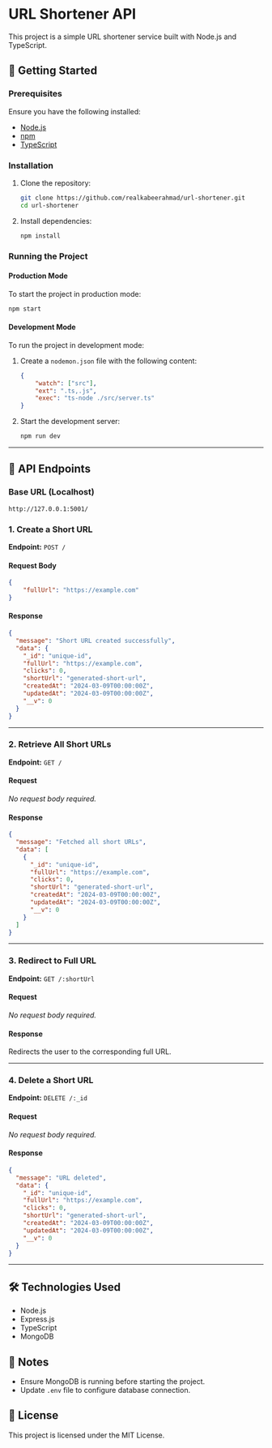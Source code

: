# URL Shortener API

This project is a simple URL shortener service built with Node.js and TypeScript.

## 🚀 Getting Started

### Prerequisites
Ensure you have the following installed:
- [Node.js](https://nodejs.org/)
- [npm](https://www.npmjs.com/)
- [TypeScript](https://www.typescriptlang.org/)

### Installation
1. Clone the repository:
   ```sh
   git clone https://github.com/realkabeerahmad/url-shortener.git
   cd url-shortener
   ```
2. Install dependencies:
   ```sh
   npm install
   ```

### Running the Project
#### Production Mode
To start the project in production mode:
```sh
npm start
```

#### Development Mode
To run the project in development mode:
1. Create a `nodemon.json` file with the following content:
   ```json
   {
       "watch": ["src"],
       "ext": ".ts,.js",
       "exec": "ts-node ./src/server.ts"
   }
   ```
2. Start the development server:
   ```sh
   npm run dev
   ```

---

## 📌 API Endpoints

### Base URL (Localhost)
```
http://127.0.0.1:5001/
```

### **1. Create a Short URL**
**Endpoint:** `POST /`

#### **Request Body**
```json
{
    "fullUrl": "https://example.com"
}
```

#### **Response**
```json
{
  "message": "Short URL created successfully",
  "data": {
    "_id": "unique-id",
    "fullUrl": "https://example.com",
    "clicks": 0,
    "shortUrl": "generated-short-url",
    "createdAt": "2024-03-09T00:00:00Z",
    "updatedAt": "2024-03-09T00:00:00Z",
    "__v": 0
  }
}
```

---

### **2. Retrieve All Short URLs**
**Endpoint:** `GET /`

#### **Request**
_No request body required._

#### **Response**
```json
{
  "message": "Fetched all short URLs",
  "data": [
    {
      "_id": "unique-id",
      "fullUrl": "https://example.com",
      "clicks": 0,
      "shortUrl": "generated-short-url",
      "createdAt": "2024-03-09T00:00:00Z",
      "updatedAt": "2024-03-09T00:00:00Z",
      "__v": 0
    }
  ]
}
```

---

### **3. Redirect to Full URL**
**Endpoint:** `GET /:shortUrl`

#### **Request**
_No request body required._

#### **Response**
Redirects the user to the corresponding full URL.

---

### **4. Delete a Short URL**
**Endpoint:** `DELETE /:_id`

#### **Request**
_No request body required._

#### **Response**
```json
{
  "message": "URL deleted",
  "data": {
    "_id": "unique-id",
    "fullUrl": "https://example.com",
    "clicks": 0,
    "shortUrl": "generated-short-url",
    "createdAt": "2024-03-09T00:00:00Z",
    "updatedAt": "2024-03-09T00:00:00Z",
    "__v": 0
  }
}
```

---

## 🛠 Technologies Used
- Node.js
- Express.js
- TypeScript
- MongoDB

## 📌 Notes
- Ensure MongoDB is running before starting the project.
- Update `.env` file to configure database connection.

## 📜 License
This project is licensed under the MIT License.

